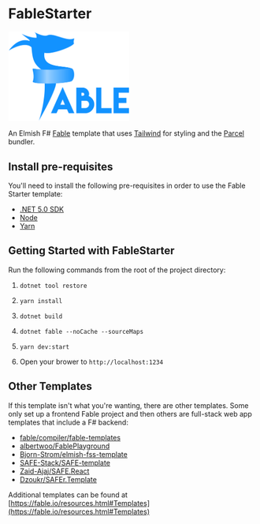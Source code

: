 # FableStarter

<img src="src/fable_logo.png" alt="Fable Logo" width="245.8" />

An Elmish F# [Fable](https://fable.io) template that uses [Tailwind](https://tailwindcss.com) for styling and the [Parcel](https://parceljs.org) bundler.

## Install pre-requisites

You'll need to install the following pre-requisites in order to use the Fable Starter template:

- [.NET 5.0 SDK](https://dotnet.microsoft.com/download/dotnet/5.0)
- [Node](https://nodejs.org/en/download/)
- [Yarn](https://classic.yarnpkg.com/lang/en/)

## Getting Started with FableStarter

Run the following commands from the root of the project directory:

1. `dotnet tool restore`

2. `yarn install`

3. `dotnet build`

4. `dotnet fable --noCache --sourceMaps`

5. `yarn dev:start`

6. Open your brower to `http://localhost:1234`

## Other Templates

If this template isn't what you're wanting, there are other templates. Some only set up a frontend Fable project and then others are full-stack web app templates that include a F# backend:

- [fable/compiler/fable-templates](https://github.com/fable-compiler/fable-templates)
- [albertwoo/FablePlayground](https://github.com/albertwoo/FablePlayground)
- [Bjorn-Strom/elmish-fss-template](https://github.com/Bjorn-Strom/elmish-fss-template)
- [SAFE-Stack/SAFE-template](https://github.com/SAFE-Stack/SAFE-template)
- [Zaid-Ajaj/SAFE.React](https://github.com/Zaid-Ajaj/SAFE.React)
- [Dzoukr/SAFEr.Template](https://github.com/Dzoukr/SAFEr.Template)

Additional templates can be found at [https://fable.io/resources.html#Templates](https://fable.io/resources.html#Templates)
